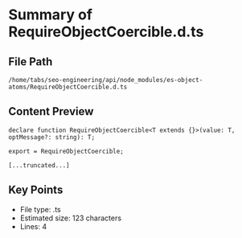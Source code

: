 # Summary of RequireObjectCoercible.d.ts
  
## File Path
`/home/tabs/seo-engineering/api/node_modules/es-object-atoms/RequireObjectCoercible.d.ts`

## Content Preview
```
declare function RequireObjectCoercible<T extends {}>(value: T, optMessage?: string): T;

export = RequireObjectCoercible;

[...truncated...]
```

## Key Points
- File type: .ts
- Estimated size: 123 characters
- Lines: 4
